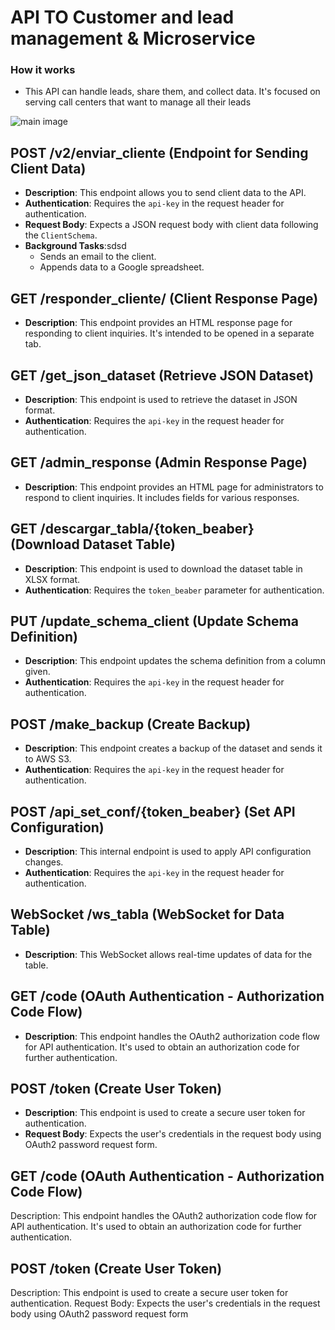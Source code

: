 # API TO Customer and lead management & Microservice

### How it works
 - This API can handle leads, share them, and collect data. It's focused on serving call centers that want to manage all their leads
 

![main image](https://paumateu.com/static/pictures/api_cost_lead.png)

## POST /v2/enviar_cliente (Endpoint for Sending Client Data)
 - **Description**: This endpoint allows you to send client data to the API.
 - **Authentication**: Requires the `api-key` in the request header for authentication.
 - **Request Body**: Expects a JSON request body with client data following the `ClientSchema`.
 - **Background Tasks**:sdsd
   - Sends an email to the client.
   - Appends data to a Google spreadsheet.

## GET /responder_cliente/ (Client Response Page)
 - **Description**: This endpoint provides an HTML response page for responding to client inquiries. It's intended to be opened in a separate tab.

## GET /get_json_dataset (Retrieve JSON Dataset)
 - **Description**: This endpoint is used to retrieve the dataset in JSON format.
 - **Authentication**: Requires the `api-key` in the request header for authentication.

## GET /admin_response (Admin Response Page)
 - **Description**: This endpoint provides an HTML page for administrators to respond to client inquiries. It includes fields for various responses.

## GET /descargar_tabla/{token_beaber} (Download Dataset Table)
 - **Description**: This endpoint is used to download the dataset table in XLSX format.
 - **Authentication**: Requires the `token_beaber` parameter for authentication.

## PUT /update_schema_client (Update Schema Definition)
 - **Description**: This endpoint updates the schema definition from a column given.
 - **Authentication**: Requires the `api-key` in the request header for authentication.

## POST /make_backup (Create Backup)
 - **Description**: This endpoint creates a backup of the dataset and sends it to AWS S3.
 - **Authentication**: Requires the `api-key` in the request header for authentication.

## POST /api_set_conf/{token_beaber} (Set API Configuration)
 - **Description**: This internal endpoint is used to apply API configuration changes.
 - **Authentication**: Requires the `api-key` in the request header for authentication.

## WebSocket /ws_tabla (WebSocket for Data Table)
 - **Description**: This WebSocket allows real-time updates of data for the table.

## GET /code (OAuth Authentication - Authorization Code Flow)
 - **Description**: This endpoint handles the OAuth2 authorization code flow for API authentication. It's used to obtain an authorization code for further authentication.

## POST /token (Create User Token)
 - **Description**: This endpoint is used to create a secure user token for authentication.
 - **Request Body**: Expects the user's credentials in the request body using OAuth2 password request form.



## GET /code (OAuth Authentication - Authorization Code Flow)
 Description: This endpoint handles the OAuth2 authorization code flow for API authentication. It's used to obtain an authorization code for further authentication.

## POST /token (Create User Token)
 Description: This endpoint is used to create a secure user token for authentication.
 Request Body: Expects the user's credentials in the request body using OAuth2 password request form

 
